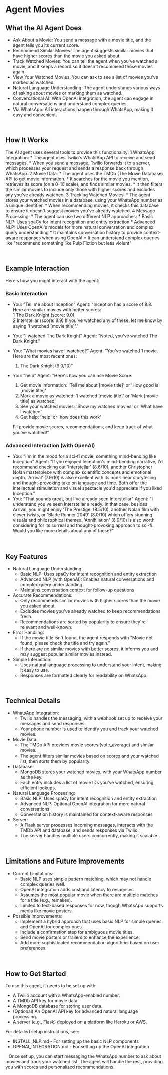 # Agent Movies

## What the AI Agent Does
* Ask About a Movie: You send a message with a movie title, and the agent tells you its current score.
* Recommend Similar Movies: The agent suggests similar movies that have higher scores than the movie you asked about.
* Track Watched Movies: You can tell the agent when you've watched a movie, and it keeps a record so it doesn't recommend those movies again.
* View Your Watched Movies: You can ask to see a list of movies you've marked as watched.
* Natural Language Understanding: The agent understands various ways of asking about movies or marking them as watched.
* Conversational AI: With OpenAI integration, the agent can engage in natural conversations and understand complex queries.
* Via WhatsApp: All interactions happen through WhatsApp, making it easy and convenient.

⠀
## How It Works
The AI agent uses several tools to provide this functionality:
1 WhatsApp Integration:
	* The agent uses Twilio's WhatsApp API to receive and send messages.
	* When you send a message, Twilio forwards it to a server, which processes your request and sends a response back through WhatsApp.
2 Movie Data:
	* The agent uses the TMDb (The Movie Database) API to get movie information.
	* It searches for the movie you mention, retrieves its score (on a 0-10 scale), and finds similar movies.
	* It then filters the similar movies to include only those with higher scores and excludes any you've already watched.
3 Tracking Watched Movies:
	* The agent stores your watched movies in a database, using your WhatsApp number as a unique identifier.
	* When recommending movies, it checks this database to ensure it doesn't suggest movies you've already watched.
4 Message Processing:
	* The agent can use two different NLP approaches:
		* Basic NLP: Uses spaCy for intent recognition and entity extraction
		* Advanced NLP: Uses OpenAI's models for more natural conversation and complex query understanding
	* It maintains conversation history to provide context-aware responses when using OpenAI
	* It can understand complex queries like "recommend something like Pulp Fiction but less violent"

⠀
## Example Interaction
Here's how you might interact with the agent:

### Basic Interaction
* You: "Tell me about Inception" 
  Agent: "Inception has a score of 8.8. Here are similar movies with better scores:  
  1 The Dark Knight (score: 9.0)  
  2 Interstellar (score: 8.9) If you've watched any of these, let me know by saying 'I watched [movie title]'."
* You: "I watched The Dark Knight" 
  Agent: "Noted, you've watched The Dark Knight."
* You: "What movies have I watched?" 
  Agent: "You've watched 1 movie. Here are the most recent ones:
  1. The Dark Knight (9.0/10)"
* You: "help" 
  Agent: "Here's how you can use Movie Score:
  1. Get movie information: 'Tell me about [movie title]' or 'How good is [movie title]'
  2. Mark a movie as watched: 'I watched [movie title]' or 'Mark [movie title] as watched'
  3. See your watched movies: 'Show my watched movies' or 'What have I watched'
  4. Get help: 'help' or 'how does this work'
  
  I'll provide movie scores, recommendations, and keep track of what you've watched!"

### Advanced Interaction (with OpenAI)
* You: "I'm in the mood for a sci-fi movie, something mind-bending like Inception"
  Agent: "If you enjoyed Inception's mind-bending narrative, I'd recommend checking out 'Interstellar' (8.6/10), another Christopher Nolan masterpiece with complex scientific concepts and emotional depth. 'Arrival' (7.9/10) is also excellent with its non-linear storytelling and thought-provoking take on language and time. Both offer the intellectual stimulation and visual spectacle you'd appreciate if you liked Inception."
* You: "That sounds great, but I've already seen Interstellar"
  Agent: "I understand you've seen Interstellar already. In that case, besides Arrival, you might enjoy 'The Prestige' (8.5/10), another Nolan film with clever twists, or 'Blade Runner 2049' (8.0/10) which offers stunning visuals and philosophical themes. 'Annihilation' (6.9/10) is also worth considering for its surreal and thought-provoking approach to sci-fi. Would you like more details about any of these?"

⠀
## Key Features
* Natural Language Understanding:
  * Basic NLP: Uses spaCy for intent recognition and entity extraction
  * Advanced NLP (with OpenAI): Enables natural conversations and complex query understanding
  * Maintains conversation context for follow-up questions
* Accurate Recommendations:
  * Only recommends similar movies with higher scores than the movie you asked about.
  * Excludes movies you've already watched to keep recommendations fresh.
  * Recommendations are sorted by popularity to ensure they're relevant and well-known.
* Error Handling:
  * If the movie title isn't found, the agent responds with "Movie not found, please check the title and try again."
  * If there are no similar movies with better scores, it informs you and may suggest popular similar movies instead.
* Simple Interaction:
  * Uses natural language processing to understand your intent, making it easy to use.
  * Responses are formatted clearly for readability on WhatsApp.

⠀
## Technical Details
* WhatsApp Integration:
  * Twilio handles the messaging, with a webhook set up to receive your messages and send responses.
  * Your phone number is used to identify you and track your watched movies.
* Movie Data:
  * The TMDb API provides movie scores (vote_average) and similar movies.
  * The agent filters similar movies based on scores and your watched list, then sorts them by popularity.
* Database:
  * MongoDB stores your watched movies, with your WhatsApp number as the key.
  * Each entry includes a list of movie IDs you've watched, ensuring efficient lookups.
* Natural Language Processing:
  * Basic NLP: Uses spaCy for intent recognition and entity extraction
  * Advanced NLP: Optional OpenAI integration for more natural conversations
  * Conversation history is maintained for context-aware responses
* Server:
  * A Flask server processes incoming messages, interacts with the TMDb API and database, and sends responses via Twilio.
  * The server handles multiple users concurrently, making it scalable.

⠀
## Limitations and Future Improvements
* Current Limitations:
  * Basic NLP uses simple pattern matching, which may not handle complex queries well.
  * OpenAI integration adds cost and latency to responses.
  * Assumes the most popular movie when there are multiple matches for a title (e.g., remakes).
  * Limited to text-based responses for now, though WhatsApp supports media like movie posters.
* Possible Improvements:
  * Implement a hybrid approach that uses basic NLP for simple queries and OpenAI for complex ones.
  * Include a confirmation step for ambiguous movie titles.
  * Send movie posters or trailers to enhance the experience.
  * Add more sophisticated recommendation algorithms based on user preferences.

⠀
## How to Get Started
To use this agent, it needs to be set up with:
* A Twilio account with a WhatsApp-enabled number.
* A TMDb API key for movie data.
* A MongoDB database for storing user data.
* (Optional) An OpenAI API key for advanced natural language processing.
* A server (e.g., Flask) deployed on a platform like Heroku or AWS.

For detailed setup instructions, see:
* INSTALL_NLP.md - For setting up the basic NLP components
* OPENAI_INTEGRATION.md - For setting up the OpenAI integration

⠀Once set up, you can start messaging the WhatsApp number to ask about movies and track your watched list. The agent will handle the rest, providing you with scores and personalized recommendations.
